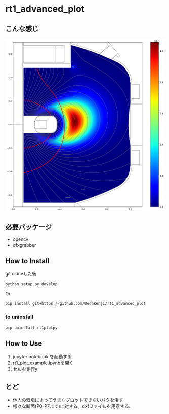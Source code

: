 # rt1_advanced_plot
## こんな感じ
![image](https://github.com/UedaKenji/rt1_advanced_plot/blob/main/images/python_plot.png?raw=true)

## 必要パッケージ
- opencv 
- dfxgrabber
## How to Install 

git cloneした後
```sh
python setup.py develop
```
Or 

```sh
pip install git+https://github.com/UedaKenji/rt1_advanced_plot
```
### to uninstall 
```sh
pip uninstall rt1plotpy
```

## How to Use
1. jupyter notebook を起動する
1. rt1_plot_example.ipynbを開く
1. セルを実行y
## とど
- 他人の環境によってうまくプロットできないバクを治す
- 様々な断面(P0-P7まで)に対する。dxfファイルを用意する.